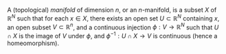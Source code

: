 A (topological) *manifold* of dimension $n$, or an $n$-manifold, is a subset $X$ of $\mathbb{R}^N$ such that for each $x \in X$, there exists an open set $U \subset \mathbb{R}^N$ containing $x$, an open subset $V \subset \mathbb{R}^n$, and a continuous injection $\phi: V \to \mathbb{R}^N$ such that $U \cap X$ is the image of $V$ under $\phi$, and $\phi^{-1}: U \cap X \to V$ is continuous (hence a homeomorphism).
